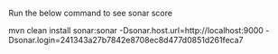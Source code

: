 Run the below command to see sonar score 

mvn clean install  sonar:sonar   -Dsonar.host.url=http://localhost:9000   -Dsonar.login=241343a27b7842e8708ec8d477d0851d261feca7 
